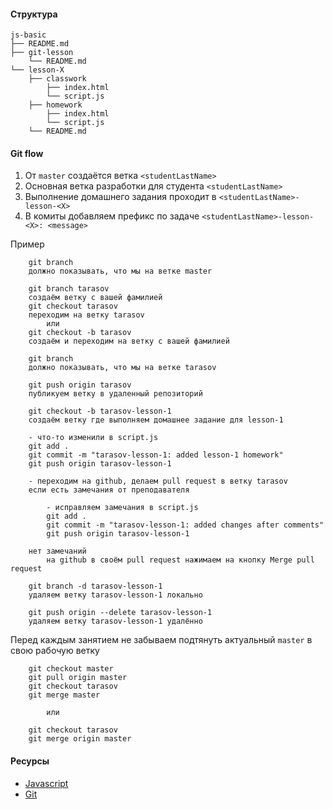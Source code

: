 #### Структура

```
js-basic
├── README.md
├── git-lesson
    └── README.md
└── lesson-X
    ├── classwork
        ├── index.html
        └── script.js
    ├── homework
        ├── index.html
        └── script.js
    └── README.md
```

#### Git flow

1. От `master` создаётся ветка `<studentLastName>`
2. Основная ветка разработки для студента `<studentLastName>`
3. Выполнение домашнего задания проходит в `<studentLastName>-lesson-<X>`
4. В комиты добавляем префикс по задаче `<studentLastName>-lesson-<X>: <message>`

Пример
```
    git branch
    должно показывать, что мы на ветке master

    git branch tarasov
    создаём ветку с вашей фамилией
    git checkout tarasov
    переходим на ветку tarasov
        или
    git checkout -b tarasov 
    создаём и переходим на ветку с вашей фамилией

    git branch  
    должно показывать, что мы на ветке tarasov

    git push origin tarasov
    публикуем ветку в удаленный репозиторий

    git checkout -b tarasov-lesson-1  
    создаём ветку где выполняем домашнее задание для lesson-1

    - что-то изменили в script.js
    git add .
    git commit -m "tarasov-lesson-1: added lesson-1 homework"
    git push origin tarasov-lesson-1

    - переходим на github, делаем pull request в ветку tarasov
    если есть замечания от преподавателя

        - исправляем замечания в script.js
        git add .
        git commit -m "tarasov-lesson-1: added changes after comments"
        git push origin tarasov-lesson-1

    нет замечаний
        на github в своём pull request нажимаем на кнопку Merge pull request
    
    git branch -d tarasov-lesson-1
    удаляем ветку tarasov-lesson-1 локально

    git push origin --delete tarasov-lesson-1
    удаляем ветку tarasov-lesson-1 удалённо
```

Перед каждым занятием не забываем подтянуть актуальный `master` в свою рабочую ветку
```
    git checkout master
    git pull origin master
    git checkout tarasov
    git merge master

        или

    git checkout tarasov
    git merge origin master
```

#### Ресурсы
- [Javascript](https://learn.javascript.ru/)
- [Git](https://git-scm.com/book/ru/v2)